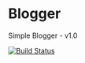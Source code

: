 # Blogger
Simple Blogger - v1.0

[![Build Status](https://travis-ci.org/sahilnarwal/blogger.svg?branch=master)](https://travis-ci.org/sahilnarwal/blogger)
